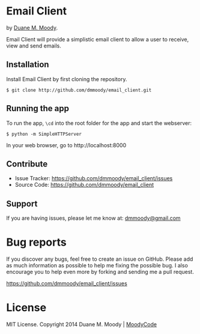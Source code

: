 Email Client
============

by <a href="http://duanemoody.io" target="_blank">Duane M. Moody</a>.

Email Client will provide a simplistic email client to allow a user to receive, view and send emails.

Installation
------------

Install Email Client by first cloning the repository.  
```
$ git clone http://github.com/dmmoody/email_client.git
```

Running the app
---------------

To run the app, ```\cd``` into the root folder for the app and start the webserver:
```
$ python -m SimpleHTTPServer
```

In your web browser, go to http://localhost:8000

Contribute
----------

- Issue Tracker: https://github.com/dmmoody/email_client/issues
- Source Code: https://github.com/dmmoody/email_client

Support
-------

If you are having issues, please let me know at: dmmoody@gmail.com

Bug reports
===========

If you discover any bugs, feel free to create an issue on GitHub. Please add as much information as possible to help me fixing the possible bug. I also encourage you to help even more by forking and sending me a pull request.

https://github.com/dmmoody/email_client/issues

License
=======

MIT License. Copyright 2014 Duane M. Moody | <a href="http://moodyco.de">MoodyCode</a>